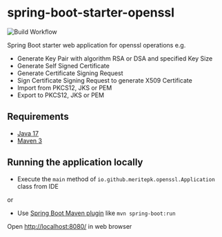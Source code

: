 # spring-boot-starter-openssl

![Build Workflow](https://github.com/mohsin-naroo/spring-boot-starter-openssl/actions/workflows/maven-build.yml/badge.svg)

Spring Boot starter web application for openssl operations e.g.
- Generate Key Pair with algorithm RSA or DSA and specified Key Size
- Generate Self Signed Certificate
- Generate Certificate Signing Request
- Sign Certificate Signing Request to generate X509 Certificate
- Import from PKCS12, JKS or PEM
- Export to PKCS12, JKS or PEM

## Requirements

- [Java 17](https://www.oracle.com/pk/java/technologies/downloads/#java17)
- [Maven 3](https://maven.apache.org)

## Running the application locally

- Execute the `main` method of `io.github.meritepk.openssl.Application` class from IDE

or

- Use [Spring Boot Maven plugin](https://docs.spring.io/spring-boot/docs/current/reference/html/build-tool-plugins-maven-plugin.html) like `mvn spring-boot:run`

Open [http://localhost:8080/](http://localhost:8080/) in web browser
